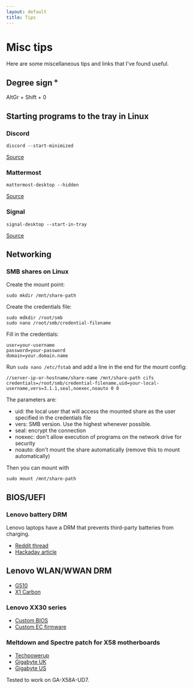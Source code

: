 ```yaml
---
layout: default
title: Tips
---
```


# Misc tips
Here are some miscellaneous tips and links that I've found useful.

## Degree sign °
AltGr + Shift + 0

## Starting programs to the tray in Linux
### Discord
```
discord --start-minimized
```
[Source](https://www.reddit.com/r/linux/comments/dmx7yc/solved_linux_how_can_i_start_discord_on_login/)

### Mattermost
```
mattermost-desktop --hidden
```
[Source](https://forum.mattermost.com/t/solved-linux-mattermost-desktop-start-minimized-from-command-line/6321/4)

### Signal
```
signal-desktop --start-in-tray
```
[Source](https://www.reddit.com/r/signal/comments/i0m66t/signal_desktop_app_has_no_minimized_to_system/)

## Networking
### SMB shares on Linux
Create the mount point:
```
sudo mkdir /mnt/share-path
```
Create the credentials file:
```
sudo mdkdir /root/smb
sudo nano /root/smb/credential-filename
```
Fill in the credentials:
```
user=your-username
password=your-password
domain=your.domain.name
```
Run `sudo nano /etc/fstab` and add a line in the end for the mount config:
```
//server-ip-or-hostname/share-name /mnt/share-path cifs credentials=/root/smb/credential-filename,uid=your-local-username,vers=3.1.1,seal,noexec,noauto 0 0
```
The parameters are:
- uid: the local user that will access the mounted share as the user specified in the credentials file
- vers: SMB version. Use the highest whenever possible.
- seal: encrypt the connection
- noexec: don't allow execution of programs on the network drive for security
- noauto: don't mount the share automatically (remove this to mount automatically)

Then you can mount with
```
sudo mount /mnt/share-path
```

## BIOS/UEFI

### Lenovo battery DRM
Lenovo laptops have a DRM that prevents third-party batteries from charging.
- [Reddit thread](https://www.reddit.com/r/Lenovo/comments/dcnpzg/the_battery_installed_is_not_supported_by_this/)
- [Hackaday article](https://hackaday.com/2016/02/11/unlocking-thinkpad-batteries/)

## Lenovo WLAN/WWAN DRM
- [G510](https://medium.com/@p0358/removing-wlan-wwan-bios-whitelist-on-a-lenovo-laptop-to-use-a-custom-wi-fi-card-f6033a5a5e5a)
- [X1 Carbon](https://www.reddit.com/r/thinkpad/comments/8813ub/x1_carbon_whitelist/?utm_source=share&utm_medium=web2x&context=3)

### Lenovo XX30 series
- [Custom BIOS](https://github.com/n4ru/1vyrain)
- [Custom EC firmware](https://github.com/hamishcoleman/thinkpad-ec)

### Meltdown and Spectre patch for X58 motherboards
- [Techpowerup](https://www.techpowerup.com/forums/threads/meltdown-and-spectre-patched-bios-for-x58-motherboards.246101/)
- [Gigabyte UK](https://forum.giga-byte.co.uk/index.php?topic=22899.0)
- [Gigabyte US](https://forum.gigabyte.us/thread/4901/spectre-patched-bios-gigabyte-motherboards)

Tested to work on GA-X58A-UD7.
